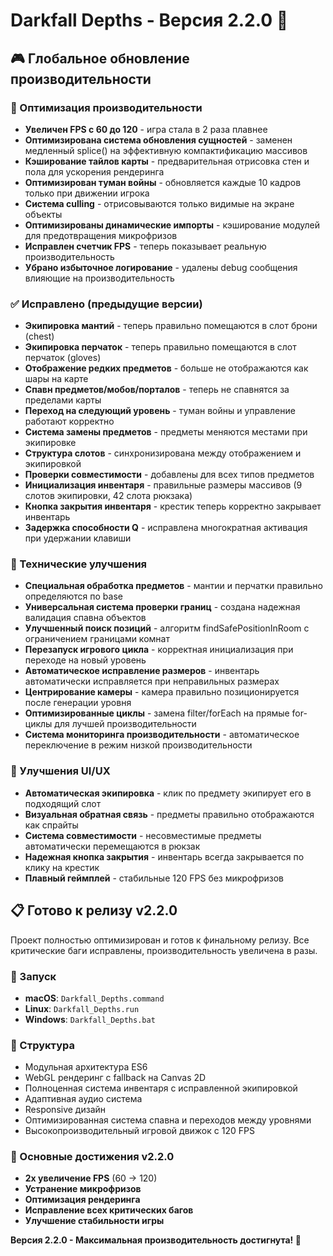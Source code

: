 # Darkfall Depths - Версия 2.2.0 🚀

## 🎮 Глобальное обновление производительности

### 🚀 Оптимизация производительности
- **Увеличен FPS с 60 до 120** - игра стала в 2 раза плавнее
- **Оптимизирована система обновления сущностей** - заменен медленный splice() на эффективную компактификацию массивов
- **Кэширование тайлов карты** - предварительная отрисовка стен и пола для ускорения рендеринга
- **Оптимизирован туман войны** - обновляется каждые 10 кадров только при движении игрока
- **Система culling** - отрисовываются только видимые на экране объекты
- **Оптимизированы динамические импорты** - кэширование модулей для предотвращения микрофризов
- **Исправлен счетчик FPS** - теперь показывает реальную производительность
- **Убрано избыточное логирование** - удалены debug сообщения влияющие на производительность

### ✅ Исправлено (предыдущие версии)
- **Экипировка мантий** - теперь правильно помещаются в слот брони (chest)
- **Экипировка перчаток** - теперь правильно помещаются в слот перчаток (gloves)
- **Отображение редких предметов** - больше не отображаются как шары на карте
- **Спавн предметов/мобов/порталов** - теперь не спавнятся за пределами карты
- **Переход на следующий уровень** - туман войны и управление работают корректно
- **Система замены предметов** - предметы меняются местами при экипировке
- **Структура слотов** - синхронизирована между отображением и экипировкой
- **Проверки совместимости** - добавлены для всех типов предметов
- **Инициализация инвентаря** - правильные размеры массивов (9 слотов экипировки, 42 слота рюкзака)
- **Кнопка закрытия инвентаря** - крестик теперь корректно закрывает инвентарь
- **Задержка способности Q** - исправлена многократная активация при удержании клавиши

### 🔧 Технические улучшения
- **Специальная обработка предметов** - мантии и перчатки правильно определяются по base
- **Универсальная система проверки границ** - создана надежная валидация спавна объектов
- **Улучшенный поиск позиций** - алгоритм findSafePositionInRoom с ограничением границами комнат
- **Перезапуск игрового цикла** - корректная инициализация при переходе на новый уровень
- **Автоматическое исправление размеров** - инвентарь автоматически исправляется при неправильных размерах
- **Центрирование камеры** - камера правильно позиционируется после генерации уровня
- **Оптимизированные циклы** - замена filter/forEach на прямые for-циклы для лучшей производительности
- **Система мониторинга производительности** - автоматическое переключение в режим низкой производительности

### 🎨 Улучшения UI/UX
- **Автоматическая экипировка** - клик по предмету экипирует его в подходящий слот
- **Визуальная обратная связь** - предметы правильно отображаются как спрайты
- **Система совместимости** - несовместимые предметы автоматически перемещаются в рюкзак
- **Надежная кнопка закрытия** - инвентарь всегда закрывается по клику на крестик
- **Плавный геймплей** - стабильные 120 FPS без микрофризов

## 📋 Готово к релизу v2.2.0

Проект полностью оптимизирован и готов к финальному релизу. Все критические баги исправлены, производительность увеличена в разы.

### 🚀 Запуск
- **macOS**: `Darkfall_Depths.command`
- **Linux**: `Darkfall_Depths.run`
- **Windows**: `Darkfall_Depths.bat`

### 📁 Структура
- Модульная архитектура ES6
- WebGL рендеринг с fallback на Canvas 2D
- Полноценная система инвентаря с исправленной экипировкой
- Адаптивная аудио система
- Responsive дизайн
- Оптимизированная система спавна и переходов между уровнями
- Высокопроизводительный игровой движок с 120 FPS

### 🎯 Основные достижения v2.2.0
- **2x увеличение FPS** (60 → 120)
- **Устранение микрофризов**
- **Оптимизация рендеринга**
- **Исправление всех критических багов**
- **Улучшение стабильности игры**

**Версия 2.2.0 - Максимальная производительность достигнута! 🚀**
